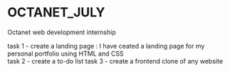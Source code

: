 # OCTANET_JULY
Octanet web development internship 

task 1 - create a landing page : I have ceated a landing page for my personal portfolio using HTML and CSS  
task 2 - create a to-do list
task 3 - create a frontend clone of any website 
